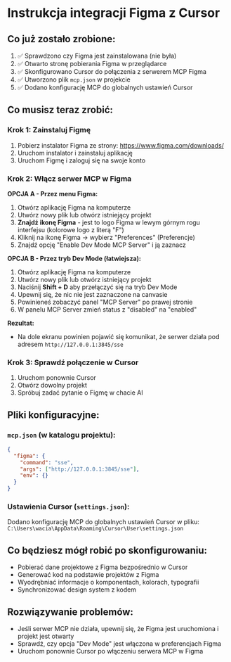 # Instrukcja integracji Figma z Cursor

## Co już zostało zrobione:
1. ✅ Sprawdzono czy Figma jest zainstalowana (nie była)
2. ✅ Otwarto stronę pobierania Figma w przeglądarce
3. ✅ Skonfigurowano Cursor do połączenia z serwerem MCP Figma
4. ✅ Utworzono plik `mcp.json` w projekcie
5. ✅ Dodano konfigurację MCP do globalnych ustawień Cursor

## Co musisz teraz zrobić:

### Krok 1: Zainstaluj Figmę
1. Pobierz instalator Figma ze strony: https://www.figma.com/downloads/
2. Uruchom instalator i zainstaluj aplikację
3. Uruchom Figmę i zaloguj się na swoje konto

### Krok 2: Włącz serwer MCP w Figma

**OPCJA A - Przez menu Figma:**
1. Otwórz aplikację Figma na komputerze
2. Utwórz nowy plik lub otwórz istniejący projekt
3. **Znajdź ikonę Figma** - jest to logo Figma w lewym górnym rogu interfejsu (kolorowe logo z literą "F")
4. Kliknij na ikonę Figma → wybierz "Preferences" (Preferencje)
5. Znajdź opcję "Enable Dev Mode MCP Server" i ją zaznacz

**OPCJA B - Przez tryb Dev Mode (łatwiejsza):**
1. Otwórz aplikację Figma na komputerze
2. Utwórz nowy plik lub otwórz istniejący projekt  
3. Naciśnij **Shift + D** aby przełączyć się na tryb Dev Mode
4. Upewnij się, że nic nie jest zaznaczone na canvasie
5. Powinieneś zobaczyć panel "MCP Server" po prawej stronie
6. W panelu MCP Server zmień status z "disabled" na "enabled"

**Rezultat:**
- Na dole ekranu powinien pojawić się komunikat, że serwer działa pod adresem `http://127.0.0.1:3845/sse`

### Krok 3: Sprawdź połączenie w Cursor
1. Uruchom ponownie Cursor
2. Otwórz dowolny projekt
3. Spróbuj zadać pytanie o Figmę w chacie AI

## Pliki konfiguracyjne:

### `mcp.json` (w katalogu projektu):
```json
{
  "figma": {
    "command": "sse",
    "args": ["http://127.0.0.1:3845/sse"],
    "env": {}
  }
}
```

### Ustawienia Cursor (`settings.json`):
Dodano konfigurację MCP do globalnych ustawień Cursor w pliku:
`C:\Users\wacia\AppData\Roaming\Cursor\User\settings.json`

## Co będziesz mógł robić po skonfigurowaniu:
- Pobierać dane projektowe z Figma bezpośrednio w Cursor
- Generować kod na podstawie projektów z Figma
- Wyodrębniać informacje o komponentach, kolorach, typografii
- Synchronizować design system z kodem

## Rozwiązywanie problemów:
- Jeśli serwer MCP nie działa, upewnij się, że Figma jest uruchomiona i projekt jest otwarty
- Sprawdź, czy opcja "Dev Mode" jest włączona w preferencjach Figma
- Uruchom ponownie Cursor po włączeniu serwera MCP w Figma
